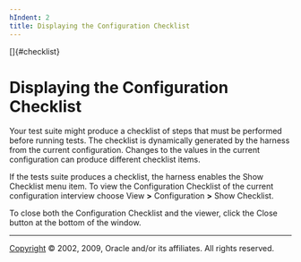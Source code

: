 ```yaml
---
hIndent: 2
title: Displaying the Configuration Checklist
---
```


[]{#checklist}

# Displaying the Configuration Checklist

Your test suite might produce a checklist of steps that must be performed before running tests. The
checklist is dynamically generated by the harness from the current configuration. Changes to the
values in the current configuration can produce different checklist items.

If the tests suite produces a checklist, the harness enables the Show Checklist menu item. To view
the Configuration Checklist of the current configuration interview choose View **\>** Configuration
**\>** Show Checklist.

To close both the Configuration Checklist and the viewer, click the Close button at the bottom of
the window.

----------------------------------------------------------------------------------------------------

[Copyright](../copyright.html) © 2002, 2009, Oracle and/or its affiliates. All rights reserved.
